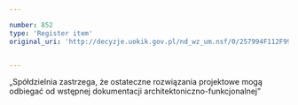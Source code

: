 ```yaml
---

number: 852
type: 'Register item'
original_uri: 'http://decyzje.uokik.gov.pl/nd_wz_um.nsf/0/257994F112F99878C12572DD00329700?OpenDocument'


---
```


„Spółdzielnia zastrzega, że ostateczne rozwiązania projektowe mogą odbiegać od wstępnej dokumentacji architektoniczno-funkcjonalnej”
